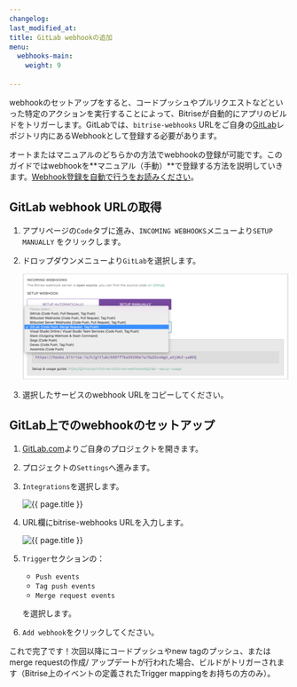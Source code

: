 ```yaml
---
changelog: 
last_modified_at: 
title: GitLab webhookの追加
menu:
  webhooks-main:
    weight: 9

---
```

webhookのセットアップをすると、コードプッシュやプルリクエストなどといった特定のアクションを実行することによって、Bitriseが自動的にアプリのビルドをトリガーします。GitLabでは、`bitrise-webhooks` URLをご自身の[GitLab](https://www.gitlab.com)レポジトリ内にあるWebhookとして登録する必要があります。

オートまたはマニュアルのどちらかの方法でwebhookの登録が可能です。このガイドではwebhookを**マニュアル（手動）**で登録する方法を説明していきます。[Webhook登録を自動で行うをお読みください](/webhooks/index#setting-up-incoming-webhooks-automatically)。

## GitLab webhook URLの取得

1. アプリページの`Code`タブに進み、`INCOMING WEBHOOKS`メニューより`SETUP MANUALLY` をクリックします。
2. ドロップダウンメニューより`GitLab`を選択します。

   ![{{ page.title }}](/img/bitrise-gitlab-webhook.png)
3. 選択したサービスのwebhook URLをコピーしてください。

## GitLab上でのwebhookのセットアップ

1. [GitLab.com](https://www.gitlab.com)よりご自身のプロジェクトを開きます。
2. プロジェクトの`Settings`へ進みます。
3. `Integrations`を選択します。

   ![{{ page.title }}](/img/webhooks/integrations-gitlab.png)
4. URL欄にbitrise-webhooks URLを入力します。

   ![{{ page.title }}](/img/webhooks/gitlab-webhook-url.png)
5. `Trigger`セクションの：
   * `Push events`
   * `Tag push events`
   * `Merge request events`

   を選択します。
6. `Add webhook`をクリックしてください。

これで完了です！次回以降にコードプッシュやnew tagのプッシュ、またはmerge requestの作成/ アップデートが行われた場合、ビルドがトリガーされます（Bitrise上のイベントの定義されたTrigger mappingをお持ちの方のみ）。